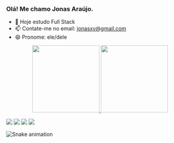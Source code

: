 ### Olá! Me chamo Jonas Araújo.


- 🌱 Hoje estudo Full Stack
- 📫 Contate-me no email: jonasxv@gmail.com
- 😄 Pronome: ele/dele


<div align="center">
  <a href="https://github.com/araujojonass">
  <img height="180em" src="https://github-readme-stats.vercel.app/api?username=araujojonass&show_icons=true&theme=dark&include_all_commits=true&count_private=true"/>
  <img height="180em" src="https://github-readme-stats.vercel.app/api/top-langs/?username=araujojonass&layout=compact&langs_count=7&theme=dark"/>
</div>
 
<div>  
  
  <a href="https://www.youtube.com/channel/UC6MYVH8ugD-zfEvgcneWAgw" target="_blank"><img src="https://img.shields.io/badge/YouTube-FF0000?style=for-the-badge&logo=youtube&logoColor=white" target="_blank"></a>
  <a href="https://www.instagram.com/araujojonass/" target="_blank"><img src="https://img.shields.io/badge/-Instagram-%23E4405F?style=for-the-badge&logo=instagram&logoColor=white" target="_blank"></a>
  <a href = "mailto:jonasxv@gmail.com"><img src="https://img.shields.io/badge/-Gmail-%23333?style=for-the-badge&logo=gmail&logoColor=white" target="_blank"></a>
  <a href="https://www.linkedin.com/in/jonas-araujo-962b961b5/" target="_blank"><img src="https://img.shields.io/badge/-LinkedIn-%230077B5?style=for-the-badge&logo=linkedin&logoColor=white" target="_blank"></a> 
  
  ![Snake animation](https://github.com/araujojonass/araujojonass/blob/output/github-contribution-grid-snake.svg)
  </div>
